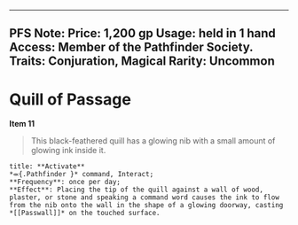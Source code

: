 
---
PFS Note: 
Price: 1,200 gp
Usage: held in 1 hand
Access: Member of the Pathfinder Society.
Traits: Conjuration, Magical
Rarity: Uncommon
---

# Quill of Passage

**Item 11**

> This black-feathered quill has a glowing nib with a small amount of glowing ink inside it.

```ad-embed-ability
title: **Activate**
*⬺{.Pathfinder }* command, Interact; 
**Frequency**: once per day;
**Effect**: Placing the tip of the quill against a wall of wood, plaster, or stone and speaking a command word causes the ink to flow from the nib onto the wall in the shape of a glowing doorway, casting *[[Passwall]]* on the touched surface.

```
